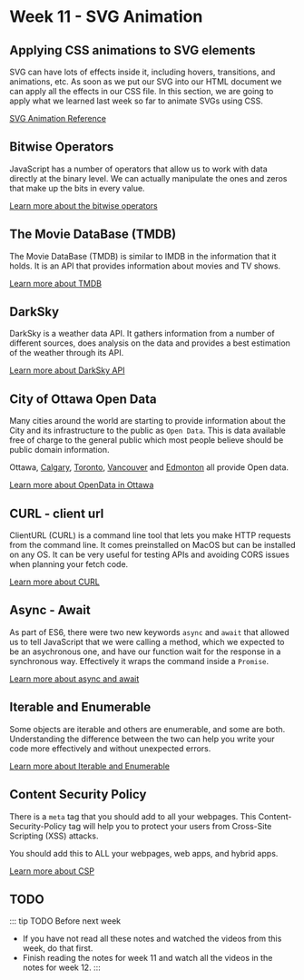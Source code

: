 # Week 11 - SVG Animation 

## Applying CSS animations to SVG elements

SVG can have lots of effects inside it, including hovers, transitions, and animations, etc. As soon as we put our SVG into our HTML document we can apply all the effects in our CSS file. In this section, we are going to apply what we learned last week so far to animate SVGs using CSS.


[SVG Animation Reference](./svg.html#svg-animation)


## Bitwise Operators

JavaScript has a number of operators that allow us to work with data directly at the binary level. We can actually manipulate the ones and zeros that make up the bits in every value.

[Learn more about the bitwise operators](./bitwise.md)

## The Movie DataBase (TMDB)

The Movie DataBase (TMDB) is similar to IMDB in the information that it holds. It is an API that provides information about movies and TV shows.

[Learn more about TMDB](./tmdb.md)

## DarkSky

DarkSky is a weather data API. It gathers information from a number of different sources, does analysis on the data and provides a best estimation of the weather through its API.

[Learn more about DarkSky API](./darksky.md)

## City of Ottawa Open Data

Many cities around the world are starting to provide information about the City and its infrastructure to the public as `Open Data`. This is data available free of charge to the general public which most people believe should be public domain information.

Ottawa, [Calgary](https://data.calgary.ca/), [Toronto](https://www.toronto.ca/city-government/data-research-maps/open-data/), [Vancouver](https://vancouver.ca/your-government/open-data-catalogue.aspx) and [Edmonton](https://data.edmonton.ca/) all provide Open data.

[Learn more about OpenData in Ottawa](./ottawa.md)

## CURL - client url

ClientURL (CURL) is a command line tool that lets you make HTTP requests from the command line. It comes preinstalled on MacOS but can be installed on any OS. It can be very useful for testing APIs and avoiding CORS issues when planning your fetch code.

[Learn more about CURL](./curl.md)

## Async - Await

As part of ES6, there were two new keywords `async` and `await` that allowed us to tell JavaScript that we were calling a method, which we expected to be an asychronous one, and have our function wait for the response in a synchronous way. Effectively it wraps the command inside a `Promise`.

[Learn more about async and await](./async.md)

## Iterable and Enumerable

Some objects are iterable and others are enumerable, and some are both. Understanding the difference between the two can help you write your code more effectively and without unexpected errors.

[Learn more about Iterable and Enumerable](./iter.md)

## Content Security Policy

There is a `meta` tag that you should add to all your webpages. This Content-Security-Policy tag will help you to protect your users from Cross-Site Scripting (XSS) attacks.

You should add this to ALL your webpages, web apps, and hybrid apps.

[Learn more about CSP](./csp.md)

## TODO

::: tip TODO Before next week

- If you have not read all these notes and watched the videos from this week, do that first.
- Finish reading the notes for week 11 and watch all the videos in the notes for week 12.
  :::
